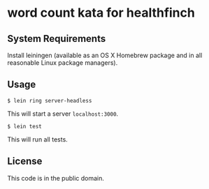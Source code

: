 # word count kata for healthfinch

## System Requirements

Install leiningen (available as an OS X Homebrew package and in all reasonable Linux package managers).

## Usage

    $ lein ring server-headless

This will start a server `localhost:3000`.

    $ lein test

This will run all tests.

## License

This code is in the public domain.
